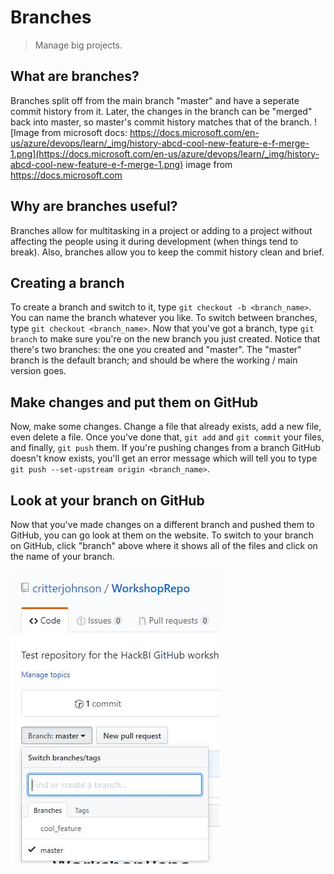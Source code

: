 # Branches
> Manage big projects.

## What are branches?
Branches split off from the main branch "master" and have a seperate commit history from it. Later, the changes in the branch can be "merged" back into master, so master's commit history matches that of the branch.
![Image from microsoft docs: https://docs.microsoft.com/en-us/azure/devops/learn/_img/history-abcd-cool-new-feature-e-f-merge-1.png](https://docs.microsoft.com/en-us/azure/devops/learn/_img/history-abcd-cool-new-feature-e-f-merge-1.png) image from https://docs.microsoft.com

## Why are branches useful?
Branches allow for multitasking in a project or adding to a project without affecting the people using it during development (when things tend to break). Also, branches allow you to keep the commit history clean and brief.

## Creating a branch
To create a branch and switch to it, type `git checkout -b <branch_name>`. You can name the branch whatever you like. To switch between branches, type `git checkout <branch_name>`. Now that you've got a branch, type `git branch` to make sure you're on the new branch you just created. Notice that there's two branches: the one you created and "master". The "master" branch is the default branch; and should be where the working / main version goes.

## Make changes and put them on GitHub
Now, make some changes. Change a file that already exists, add a new file, even delete a file. Once you've done that, `git add` and `git commit` your files, and finally, `git push` them. If you're pushing changes from a branch GitHub doesn't know exists, you'll get an error message which will tell you to type `git push --set-upstream origin <branch_name>`.

## Look at your branch on GitHub
Now that you've made changes on a different branch and pushed them to GitHub, you can go look at them on the website. To switch to your branch on GitHub, click "branch" above where it shows all of the files and click on the name of your branch.

![switch to your branch](images/switch_to_branch.JPG)
